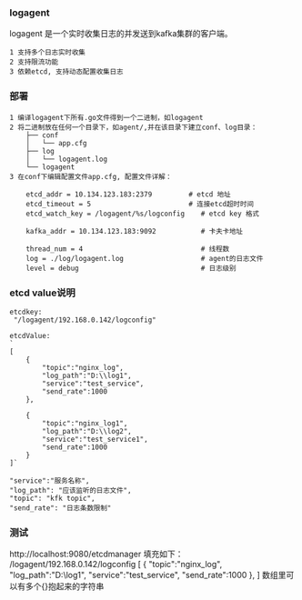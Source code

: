 ### logagent

logagent 是一个实时收集日志的并发送到kafka集群的客户端。

    1 支持多个日志实时收集
    2 支持限流功能
    3 依赖etcd, 支持动态配置收集日志

### 部署
    1 编译logagent下所有.go文件得到一个二进制，如logagent
    2 将二进制放在任何一个目录下，如agent/,并在该目录下建立conf、log目录：
        ├── conf
        │   └── app.cfg
        ├── log
        │   └── logagent.log
        └── logagent
    3 在conf下编辑配置文件app.cfg, 配置文件详解：

        etcd_addr = 10.134.123.183:2379         # etcd 地址
        etcd_timeout = 5                        # 连接etcd超时时间
        etcd_watch_key = /logagent/%s/logconfig    # etcd key 格式

        kafka_addr = 10.134.123.183:9092           # 卡夫卡地址

        thread_num = 4                             # 线程数
        log = ./log/logagent.log                   # agent的日志文件
        level = debug                              # 日志级别


### etcd value说明
	etcdkey:
	 "/logagent/192.168.0.142/logconfig"

    etcdValue:
	`
	[
		{
			"topic":"nginx_log",
			"log_path":"D:\\log1",
			"service":"test_service",
			"send_rate":1000
		},
			
		{
			"topic":"nginx_log1",
			"log_path":"D:\\log2",
			"service":"test_service1",
			"send_rate":1000
		}
	]`

    "service":"服务名称",        
    "log_path": "应该监听的日志文件",   
    "topic": "kfk topic",
    "send_rate": "日志条数限制"

### 测试
http://localhost:9080/etcdmanager
填充如下：
 /logagent/192.168.0.142/logconfig
[
		{
			"topic":"nginx_log",
			"log_path":"D:\\log1",
			"service":"test_service",
			"send_rate":1000
		},
]
数组里可以有多个{}抱起来的字符串